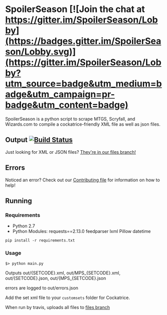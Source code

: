 # SpoilerSeason [![Join the chat at https://gitter.im/SpoilerSeason/Lobby](https://badges.gitter.im/SpoilerSeason/Lobby.svg)](https://gitter.im/SpoilerSeason/Lobby?utm_source=badge&utm_medium=badge&utm_campaign=pr-badge&utm_content=badge) #

SpoilerSeason is a python script to scrape MTGS, Scryfall, and Wizards.com to compile a cockatrice-friendly XML file as well as json files.

## Output [![Build Status](https://travis-ci.org/tritoch/SpoilerSeason.svg?branch=master)](https://travis-ci.org/tritoch/SpoilerSeason) ##
Just looking for XML or JSON files?  [They're in our files branch!](https://github.com/tritoch/SpoilerSeason/tree/files)

## Errors ##
Noticed an error?  Check out our [Contributing file](https://github.com/tritoch/SpoilerSeason/blob/master/.github/CONTRIBUTING.md) for information on how to help!

## Running ##

### Requirements ###
 * Python 2.7
 * Python Modules:
    requests==2.13.0
    feedparser
    lxml
    Pillow
    datetime

```
pip install -r requirements.txt
```

### Usage ###
    
```
$> python main.py
```

Outputs out/{SETCODE}.xml, out/MPS\_{SETCODE}.xml, out/{SETCODE}.json, out/{MPS\_{SETCODE}.json

errors are logged to out/errors.json

Add the set xml file to your `customsets` folder for Cockatrice.

When run by travis, uploads all files to [files branch](https://github.com/tritoch/SpoilerSeason/tree/files)
